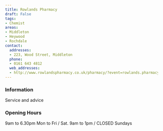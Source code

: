 ```yaml
---
title: Rowlands Pharmacy
draft: False
tags:
- Chemist
areas:
- Middleton
- Heywood
- Rochdale
contact:
  addresses:
  - 223, Wood Street, Middleton
  phone:
  - 0161 643 4812
  web_addresses:
  - http://www.rowlandspharmacy.co.uk/pharmacy/?event=rowlands.pharmacyfront.pharmacy.search&postcode=Middleton
---
```


### Information
Service and advice

### Opening Hours
9am to 6.30pm Mon to Fri  /
Sat. 9am to 1pm  /   CLOSED Sundays
